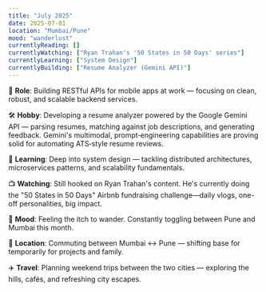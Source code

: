```yaml
---
title: "July 2025"
date: 2025-07-01
location: "Mumbai/Pune"
mood: "wanderlust"
currentlyReading: []
currentlyWatching: ["Ryan Trahan's '50 States in 50 Days' series"]
currentlyLearning: ["System Design"]
currentlyBuilding: ["Resume Analyzer (Gemini API)"]
---
```


🏢 **Role**: Building RESTful APIs for mobile apps at work — focusing on clean, robust, and scalable backend services.

🛠️ **Hobby**: Developing a resume analyzer powered by the Google Gemini API — parsing resumes, matching against job descriptions, and generating feedback. Gemini's multimodal, prompt‑engineering capabilities are proving solid for automating ATS‑style resume reviews.

🧠 **Learning**: Deep into system design — tackling distributed architectures, microservices patterns, and scalability fundamentals.

📺 **Watching**: Still hooked on Ryan Trahan's content. He's currently doing the "50 States in 50 Days" Airbnb fundraising challenge—daily vlogs, one-off personalities, big impact.

💭 **Mood**: Feeling the itch to wander. Constantly toggling between Pune and Mumbai this month.

📍 **Location**: Commuting between Mumbai ↔ Pune — shifting base for temporarily for projects and family.

✈️ **Travel**: Planning weekend trips between the two cities — exploring the hills, cafés, and refreshing city escapes.
